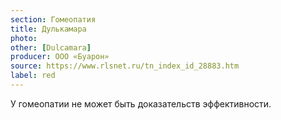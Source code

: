 ```yaml
---
section: Гомеопатия
title: Дулькамара
photo:
other: [Dulcamara]
producer: ООО «Буарон»
source: https://www.rlsnet.ru/tn_index_id_28883.htm
label: red
---
```


У гомеопатии не может быть доказательств эффективности.

